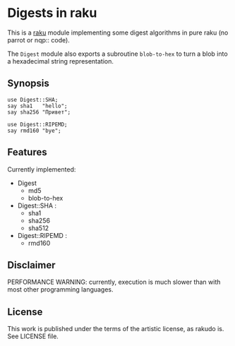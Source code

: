 # Digests in raku

This is a [raku](https://raku.org/) module implementing some digest algorithms
in pure raku (no parrot or nqp:: code).

The `Digest` module also exports a subroutine `blob-to-hex` to turn a blob into
a hexadecimal string representation.

## Synopsis

    use Digest::SHA;
    say sha1   "hello";
    say sha256 "Привет"; 
    
    use Digest::RIPEMD;
    say rmd160 "bye";

## Features

Currently implemented:

* Digest
  - md5
  - blob-to-hex
* Digest::SHA :
  - sha1
  - sha256
  - sha512
* Digest::RIPEMD :
  - rmd160

## Disclaimer

PERFORMANCE WARNING: currently, execution is much slower than with most other programming languages.

## License

This work is published under the terms of the artistic license, as rakudo is.
See LICENSE file.

